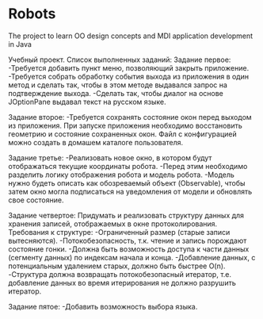 # Robots
The project to learn OO design concepts and MDI application development in Java

Учебный проект.
Список выполненных заданий:
Задание первое:
  -Требуется добавить пункт меню, позволяющий закрыть приложение.
  -Требуется собрать обработку события выхода из приложения в один метод и сделать так,
   чтобы в этом методе выдавался запрос на подтверждение выхода.
  -Сделать так, чтобы диалог на основе JOptionPane выдавал текст на русском языке.
  
Задание второе:
  -Требуется сохранять состояние окон перед выходом из приложения.
   При запуске приложения необходимо восстановить геометрию и состояние сохраненных окон.
   Файл с конфигурацией можно создать в домашем каталоге пользователя.
   
Задание третье:
  -Реализовать новое окно, в котором будут отображаться текущие координаты робота.
  -Перед этим необходимо разделить логику отображения робота и модель робота.
  -Модель нужно будеть описать как обозреваемый объект (Observable),
   чтобы затем окно могла подписаться на уведомления от модели и обновлять свое состояние.
   
Задание четвертое:
  Придумать и реализовать структуру данных для хранения записей, отображаемых в окне протоколирования.
  Требования к структуре:
    -Ограниченный размер (старые записи вытесняются).
    -Потокобезопасность, т.к. чтение и запись порождают состояние гонки.
    -Должна быть возможность доступа к части данных (сегменту данных) по индексам начала и конца.
    -Добавление данных, с потенциальным удалением старых, должно быть быстрее O(n).
    -Структура должна возвращать потокобезопасный итератор, т.е. добавление данных во время итерирования не должно разрушить итератор.
    
Задание пятое:
  -Добавить возможность выбора языка.

